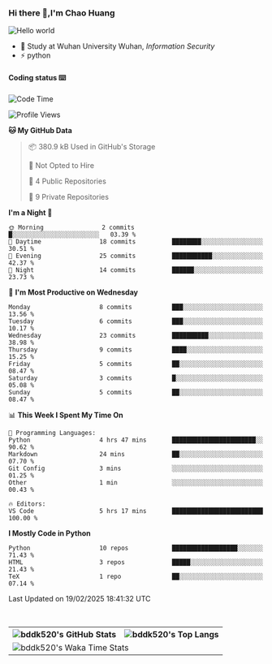 ### Hi there 👋,I'm Chao Huang


<img src="https://raw.githubusercontent.com/sagar-viradiya/sagar-viradiya/master/resources/banner.png" alt="Hello world">


<br/>


- 🍻  Study at Wuhan University Wuhan, _Information Security_
- ⚡  python



#### Coding status  ⌨️

<!--START_SECTION:waka-->
![Code Time](http://img.shields.io/badge/Code%20Time-647%20hrs%2036%20mins-blue)

![Profile Views](http://img.shields.io/badge/Profile%20Views-4-blue)

**🐱 My GitHub Data** 

> 📦 380.9 kB Used in GitHub's Storage 
 > 
> 🚫 Not Opted to Hire
 > 
> 📜 4 Public Repositories 
 > 
> 🔑 9 Private Repositories 
 > 
**I'm a Night 🦉** 

```text
🌞 Morning                2 commits           █░░░░░░░░░░░░░░░░░░░░░░░░   03.39 % 
🌆 Daytime                18 commits          ████████░░░░░░░░░░░░░░░░░   30.51 % 
🌃 Evening                25 commits          ███████████░░░░░░░░░░░░░░   42.37 % 
🌙 Night                  14 commits          ██████░░░░░░░░░░░░░░░░░░░   23.73 % 
```
📅 **I'm Most Productive on Wednesday** 

```text
Monday                   8 commits           ███░░░░░░░░░░░░░░░░░░░░░░   13.56 % 
Tuesday                  6 commits           ███░░░░░░░░░░░░░░░░░░░░░░   10.17 % 
Wednesday                23 commits          ██████████░░░░░░░░░░░░░░░   38.98 % 
Thursday                 9 commits           ████░░░░░░░░░░░░░░░░░░░░░   15.25 % 
Friday                   5 commits           ██░░░░░░░░░░░░░░░░░░░░░░░   08.47 % 
Saturday                 3 commits           █░░░░░░░░░░░░░░░░░░░░░░░░   05.08 % 
Sunday                   5 commits           ██░░░░░░░░░░░░░░░░░░░░░░░   08.47 % 
```


📊 **This Week I Spent My Time On** 

```text
💬 Programming Languages: 
Python                   4 hrs 47 mins       ███████████████████████░░   90.62 % 
Markdown                 24 mins             ██░░░░░░░░░░░░░░░░░░░░░░░   07.70 % 
Git Config               3 mins              ░░░░░░░░░░░░░░░░░░░░░░░░░   01.25 % 
Other                    1 min               ░░░░░░░░░░░░░░░░░░░░░░░░░   00.43 % 

🔥 Editors: 
VS Code                  5 hrs 17 mins       █████████████████████████   100.00 % 
```

**I Mostly Code in Python** 

```text
Python                   10 repos            ██████████████████░░░░░░░   71.43 % 
HTML                     3 repos             █████░░░░░░░░░░░░░░░░░░░░   21.43 % 
TeX                      1 repo              ██░░░░░░░░░░░░░░░░░░░░░░░   07.14 % 
```




 Last Updated on 19/02/2025 18:41:32 UTC
<!--END_SECTION:waka-->

<br/>

<table>
  <tr>
    <th>
      <img alt="bddk520's GitHub Stats" src="https://github-readme-stats-git-masterrstaa-rickstaa.vercel.app/api?username=bddk520&show_icons=true&theme=transparent&hide_border=true" align="center" />
    </th>
    <th>
      <img alt="bddk520's Top Langs" src="https://github-readme-stats-git-masterrstaa-rickstaa.vercel.app/api/top-langs/?username=bddk520&layout=compact&theme=transparent&hide_border=true&langs_count=10&hide=CMake" align="center" /> 
    </th>
  </tr>
  <tr>
    <td colspan=2>
      <img alt="bddk520's Waka Time Stats" src="https://github-readme-stats.vercel.app/api/wakatime?username=bddk&hide_border=true&layout=compact&theme=transparent&custom_title=WorkTimeThisWeek&range=last_7_days" align="center"/>
    </td>
  </tr>
</table>
